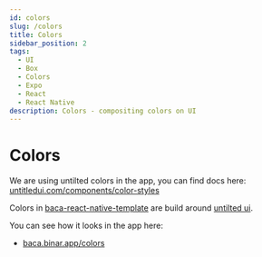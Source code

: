 ```yaml
---
id: colors
slug: /colors
title: Colors
sidebar_position: 2
tags:
  - UI
  - Box
  - Colors
  - Expo
  - React
  - React Native
description: Colors - compositing colors on UI
---
```


# Colors

We are using untilted colors in the app, you can find docs here: [untitledui.com/components/color-styles](https://www.untitledui.com/components/color-styles)

Colors in [baca-react-native-template](https://github.com/binarapps/baca-react-native-template) are build around [untilted ui](https://www.untitledui.com/components/color-styles).

You can see how it looks in the app here:

- [baca.binar.app/colors](https://baca.binar.app/colors)

